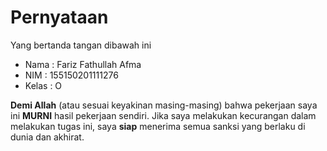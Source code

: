 # Pernyataan

Yang bertanda tangan dibawah ini

* Nama : Fariz Fathullah Afma
* NIM : 155150201111276
* Kelas : O

**Demi Allah** (atau sesuai keyakinan masing-masing) bahwa pekerjaan saya ini **MURNI** hasil pekerjaan sendiri. Jika saya melakukan kecurangan dalam melakukan tugas ini, saya **siap** menerima semua sanksi yang berlaku di dunia dan akhirat.